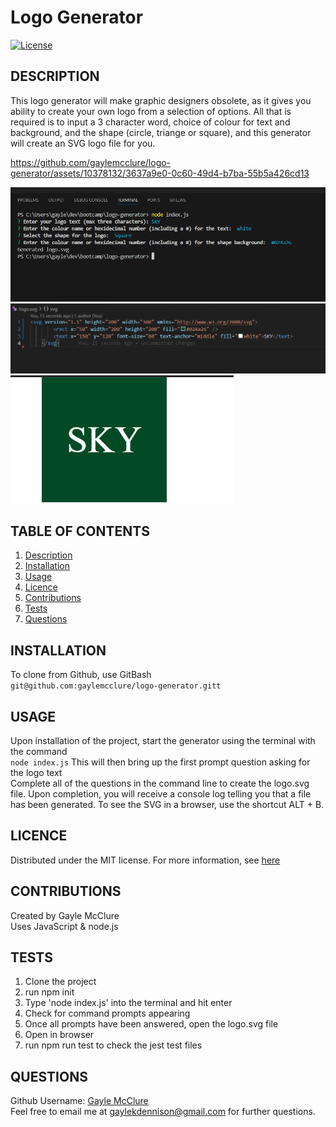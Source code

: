 # Logo Generator

  [![License](https://img.shields.io/badge/License-MIT-blue.svg)](https://opensource.org/licenses/MIT)
  
  ## DESCRIPTION
This logo generator will make graphic designers obsolete, as it gives you ability to create your own logo from a selection of options. All that is required is to input a 3 character word, choice of colour for text and background, and the shape (circle, triange or square), and this generator will create an SVG logo file for you. 




https://github.com/gaylemcclure/logo-generator/assets/10378132/3637a9e0-0c60-49d4-b7ba-55b5a426cd13




![screenshot](/Assets/svg-q.png)
![screenshot](/Assets/svg-code.png)
![screenshot](/Assets/svg-logo.png)

  ## TABLE OF CONTENTS
  
  <ol>
  <li><a href="#description">Description</a></li>
  <li><a href="#installation">Installation</a></li>
  <li><a href="#usage">Usage</a></li>
  <li><a href="#licence">Licence</a> </li>
  <li><a href="#contributions">Contributions</a></li>
  <li><a href="#tests">Tests</a></li>
  <li><a href="#questions">Questions</a></li>
  </ol>
  
  ## INSTALLATION
To clone from Github, use GitBash   
```git@github.com:gaylemcclure/logo-generator.gitt```
  
  ## USAGE
  Upon installation of the project, start the generator using the terminal with the command   
  ```node index.js```
  This will then bring up the first prompt question asking for the logo text  
  Complete all of the questions in the command line to create the logo.svg file. Upon completion, you will receive a console log telling you that a file has been generated. 
  To see the SVG in a browser, use the shortcut ALT + B.  
  
  ## LICENCE
  Distributed under the MIT license. For more information, see <a href=https://opensource.org/licenses/MIT>here</a>
  
  ## CONTRIBUTIONS
  Created by Gayle McClure   
  Uses JavaScript & node.js
  
  ## TESTS
  1. Clone the project
  2. run npm init
  3. Type 'node index.js' into the terminal and hit enter
  4. Check for command prompts appearing
  5. Once all prompts have been answered, open the logo.svg file
  6. Open in browser
  7. run npm run test to check the jest test files
  
  ## QUESTIONS
  Github Username: <a href='https://github.com/gaylemcclure'>Gayle McClure</a>  
  Feel free to email me at gaylekdennison@gmail.com for further questions. 
